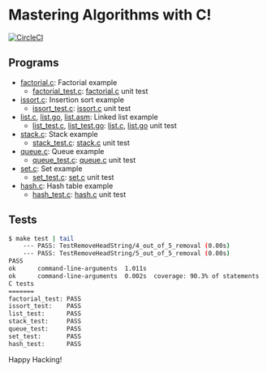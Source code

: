 # Mastering Algorithms with C!

[![CircleCI]](https://circleci.com/gh/keinohguchi/workflows/algo)

[CircleCI]: https://circleci.com/gh/keinohguchi/workflows/algo

## Programs

- [factorial.c]: Factorial example
  - [factorial_test.c]: [factorial.c] unit test
- [issort.c]: Insertion sort example
  - [issort_test.c]: [issort.c] unit test
- [list.c], [list.go], [list.asm]: Linked list example
  - [list_test.c], [list_test.go]: [list.c], [list.go] unit test
- [stack.c]: Stack example
  - [stack_test.c]: [stack.c] unit test
- [queue.c]: Queue example
  - [queue_test.c]: [queue.c] unit test
- [set.c]: Set example
  - [set_test.c]: [set.c] unit test
- [hash.c]: Hash table example
  - [hash_test.c]: [hash.c] unit test

## Tests

```sh
$ make test | tail
    --- PASS: TestRemoveHeadString/4_out_of_5_removal (0.00s)
    --- PASS: TestRemoveHeadString/5_out_of_5_removal (0.00s)
PASS
ok      command-line-arguments  1.011s
ok      command-line-arguments  0.002s  coverage: 90.3% of statements
C tests
=======
factorial_test: PASS
issort_test:    PASS
list_test:      PASS
stack_test:     PASS
queue_test:     PASS
set_test:       PASS
hash_test:      PASS
```

Happy Hacking!

[factorial.c]: factorial.c
[factorial_test.c]: factorial_test.c
[issort.c]: issort.c
[issort_test.c]: issort_test.c
[list.c]: list.c
[list.go]: list.go
[list.asm]: list.asm
[list_test.c]: list_test.c
[list_test.go]: list_test.go
[stack.c]: stack.c
[stack_test.c]: stack_test.c
[queue.c]: queue.c
[queue_test.c]: queue_test.c
[set.c]: set.c
[set_test.c]: set_test.c
[hash.c]: hash.c
[hash_test.c]: hash_test.c
